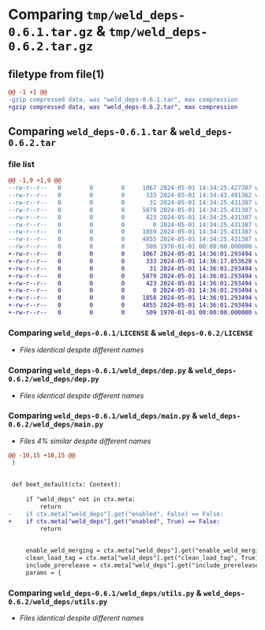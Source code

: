 # Comparing `tmp/weld_deps-0.6.1.tar.gz` & `tmp/weld_deps-0.6.2.tar.gz`

## filetype from file(1)

```diff
@@ -1 +1 @@
-gzip compressed data, was "weld_deps-0.6.1.tar", max compression
+gzip compressed data, was "weld_deps-0.6.2.tar", max compression
```

## Comparing `weld_deps-0.6.1.tar` & `weld_deps-0.6.2.tar`

### file list

```diff
@@ -1,9 +1,9 @@
--rw-r--r--   0        0        0     1067 2024-05-01 14:34:25.427387 weld_deps-0.6.1/LICENSE
--rw-r--r--   0        0        0      333 2024-05-01 14:34:43.491362 weld_deps-0.6.1/pyproject.toml
--rw-r--r--   0        0        0       31 2024-05-01 14:34:25.431387 weld_deps-0.6.1/weld_deps/__init__.py
--rw-r--r--   0        0        0     5879 2024-05-01 14:34:25.431387 weld_deps-0.6.1/weld_deps/dep.py
--rw-r--r--   0        0        0      423 2024-05-01 14:34:25.431387 weld_deps-0.6.1/weld_deps/examples/pack1/beet.yaml
--rw-r--r--   0        0        0        0 2024-05-01 14:34:25.431387 weld_deps-0.6.1/weld_deps/examples/pack1/src/data/pack1/functions/test.mcfunction
--rw-r--r--   0        0        0     1859 2024-05-01 14:34:25.431387 weld_deps-0.6.1/weld_deps/main.py
--rw-r--r--   0        0        0     4855 2024-05-01 14:34:25.431387 weld_deps-0.6.1/weld_deps/utils.py
--rw-r--r--   0        0        0      509 1970-01-01 00:00:00.000000 weld_deps-0.6.1/PKG-INFO
+-rw-r--r--   0        0        0     1067 2024-05-01 14:36:01.293494 weld_deps-0.6.2/LICENSE
+-rw-r--r--   0        0        0      333 2024-05-01 14:36:17.853628 weld_deps-0.6.2/pyproject.toml
+-rw-r--r--   0        0        0       31 2024-05-01 14:36:01.293494 weld_deps-0.6.2/weld_deps/__init__.py
+-rw-r--r--   0        0        0     5879 2024-05-01 14:36:01.293494 weld_deps-0.6.2/weld_deps/dep.py
+-rw-r--r--   0        0        0      423 2024-05-01 14:36:01.293494 weld_deps-0.6.2/weld_deps/examples/pack1/beet.yaml
+-rw-r--r--   0        0        0        0 2024-05-01 14:36:01.293494 weld_deps-0.6.2/weld_deps/examples/pack1/src/data/pack1/functions/test.mcfunction
+-rw-r--r--   0        0        0     1858 2024-05-01 14:36:01.293494 weld_deps-0.6.2/weld_deps/main.py
+-rw-r--r--   0        0        0     4855 2024-05-01 14:36:01.293494 weld_deps-0.6.2/weld_deps/utils.py
+-rw-r--r--   0        0        0      509 1970-01-01 00:00:00.000000 weld_deps-0.6.2/PKG-INFO
```

### Comparing `weld_deps-0.6.1/LICENSE` & `weld_deps-0.6.2/LICENSE`

 * *Files identical despite different names*

### Comparing `weld_deps-0.6.1/weld_deps/dep.py` & `weld_deps-0.6.2/weld_deps/dep.py`

 * *Files identical despite different names*

### Comparing `weld_deps-0.6.1/weld_deps/main.py` & `weld_deps-0.6.2/weld_deps/main.py`

 * *Files 4% similar despite different names*

```diff
@@ -10,15 +10,15 @@
 )
 
 
 def beet_default(ctx: Context):
 
     if "weld_deps" not in ctx.meta:
         return
-    if ctx.meta["weld_deps"].get("enabled", False) == False:
+    if ctx.meta["weld_deps"].get("enabled", True) == False:
         return
 
 
     enable_weld_merging = ctx.meta["weld_deps"].get("enable_weld_merging", True)
     clean_load_tag = ctx.meta["weld_deps"].get("clean_load_tag", True)
     include_prerelease = ctx.meta["weld_deps"].get("include_prerelease", False)
     params = {
```

### Comparing `weld_deps-0.6.1/weld_deps/utils.py` & `weld_deps-0.6.2/weld_deps/utils.py`

 * *Files identical despite different names*

